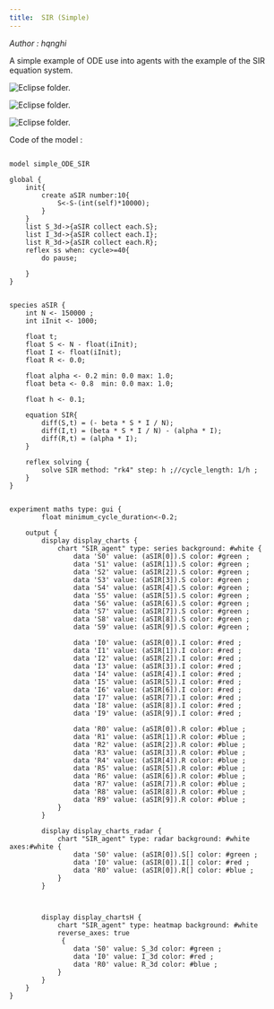 ```yaml
---
title:  SIR (Simple)
---
```


[//]: # (keyword|operator_diff)
[//]: # (keyword|operator_internal_integrated_value)
[//]: # (keyword|statement_equation)
[//]: # (keyword|statement_\=)
[//]: # (keyword|statement_solve)
[//]: # (keyword|concept_equation)
[//]: # (keyword|concept_math)


_Author : hqnghi_

A simple example of ODE use into agents with the example of the SIR equation system.


<p><img src="gm_wiki/resources/images/modelLibraryScreenshots/Additionnal Plugins/Ordinary Differential Equations/Ordinary Differential Equations SIR (Simple with charts)/display_charts-10.png" alt="Eclipse folder." title class="img-responsive" /></p><p><img src="gm_wiki/resources/images/modelLibraryScreenshots/Additionnal Plugins/Ordinary Differential Equations/Ordinary Differential Equations SIR (Simple with charts)/display_chartsH-10.png" alt="Eclipse folder." title class="img-responsive" /></p><p><img src="gm_wiki/resources/images/modelLibraryScreenshots/Additionnal Plugins/Ordinary Differential Equations/Ordinary Differential Equations SIR (Simple with charts)/display_charts_radar-10.png" alt="Eclipse folder." title class="img-responsive" /></p>Code of the model : 

```

model simple_ODE_SIR

global {
	init{
		create aSIR number:10{
			S<-S-(int(self)*10000);
		}
	}
	list S_3d->{aSIR collect each.S};
	list I_3d->{aSIR collect each.I};
	list R_3d->{aSIR collect each.R};
	reflex ss when: cycle>=40{
    	do pause;
		
	}
}


species aSIR {
	int N <- 150000 ;
	int iInit <- 1000;		

    float t;  
	float S <- N - float(iInit); 	      
	float I <- float(iInit); 
	float R <- 0.0; 
	
	float alpha <- 0.2 min: 0.0 max: 1.0;
	float beta <- 0.8  min: 0.0 max: 1.0;

	float h <- 0.1;
   
	equation SIR{ 
		diff(S,t) = (- beta * S * I / N);
		diff(I,t) = (beta * S * I / N) - (alpha * I);
		diff(R,t) = (alpha * I);
	}
                
    reflex solving {
    	solve SIR method: "rk4" step: h ;//cycle_length: 1/h ;
    }    
}


experiment maths type: gui {
		float minimum_cycle_duration<-0.2;
	
	output { 
		display display_charts {
			chart "SIR_agent" type: series background: #white {
				data 'S0' value: (aSIR[0]).S color: #green ;				
				data 'S1' value: (aSIR[1]).S color: #green ;				
				data 'S2' value: (aSIR[2]).S color: #green ;				
				data 'S3' value: (aSIR[3]).S color: #green ;				
				data 'S4' value: (aSIR[4]).S color: #green ;				
				data 'S5' value: (aSIR[5]).S color: #green ;				
				data 'S6' value: (aSIR[6]).S color: #green ;				
				data 'S7' value: (aSIR[7]).S color: #green ;				
				data 'S8' value: (aSIR[8]).S color: #green ;		
				data 'S9' value: (aSIR[9]).S color: #green ;				
						
				data 'I0' value: (aSIR[0]).I color: #red ;				
				data 'I1' value: (aSIR[1]).I color: #red ;				
				data 'I2' value: (aSIR[2]).I color: #red ;				
				data 'I3' value: (aSIR[3]).I color: #red ;				
				data 'I4' value: (aSIR[4]).I color: #red ;				
				data 'I5' value: (aSIR[5]).I color: #red ;				
				data 'I6' value: (aSIR[6]).I color: #red ;				
				data 'I7' value: (aSIR[7]).I color: #red ;				
				data 'I8' value: (aSIR[8]).I color: #red ;		
				data 'I9' value: (aSIR[9]).I color: #red ;				
						
				data 'R0' value: (aSIR[0]).R color: #blue ;				
				data 'R1' value: (aSIR[1]).R color: #blue ;				
				data 'R2' value: (aSIR[2]).R color: #blue ;				
				data 'R3' value: (aSIR[3]).R color: #blue ;				
				data 'R4' value: (aSIR[4]).R color: #blue ;				
				data 'R5' value: (aSIR[5]).R color: #blue ;				
				data 'R6' value: (aSIR[6]).R color: #blue ;				
				data 'R7' value: (aSIR[7]).R color: #blue ;				
				data 'R8' value: (aSIR[8]).R color: #blue ;		
				data 'R9' value: (aSIR[9]).R color: #blue ;			
			}
		}
		
		display display_charts_radar {
			chart "SIR_agent" type: radar background: #white axes:#white {
				data 'S0' value: (aSIR[0]).S[] color: #green ;			
				data 'I0' value: (aSIR[0]).I[] color: #red ;	
				data 'R0' value: (aSIR[0]).R[] color: #blue ;		
			}
		}
		
		
		
		display display_chartsH {
			chart "SIR_agent" type: heatmap background: #white
			reverse_axes: true
			 {
				data 'S0' value: S_3d color: #green ;	
				data 'I0' value: I_3d color: #red ;	
				data 'R0' value: R_3d color: #blue ;	
			}
		}
	}
}
```
